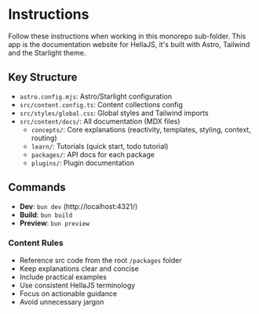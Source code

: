 # Instructions 

Follow these instructions when working in this monorepo sub-folder. This app is the documentation website for HellaJS, it's built with Astro, Tailwind and the Starlight theme.

## Key Structure
- `astro.config.mjs`: Astro/Starlight configuration
- `src/content.config.ts`: Content collections config
- `src/styles/global.css`: Global styles and Tailwind imports
- `src/content/docs/`: All documentation (MDX files)
  - `concepts/`: Core explanations (reactivity, templates, styling, context, routing)
  - `learn/`: Tutorials (quick start, todo tutorial)
  - `packages/`: API docs for each package
  - `plugins/`: Plugin documentation

## Commands

- **Dev**: `bun dev` (http://localhost:4321/)
- **Build**: `bun build`
- **Preview**: `bun preview`

### Content Rules
- Reference src code from the root `/packages` folder
- Keep explanations clear and concise
- Include practical examples
- Use consistent HellaJS terminology
- Focus on actionable guidance
- Avoid unnecessary jargon